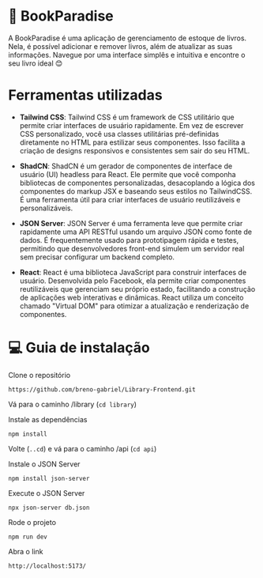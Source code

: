 # :green_book: BookParadise

A BookParadise é uma aplicação de gerenciamento de estoque de livros. Nela, é possível adicionar e remover livros, além de atualizar as suas informações. Navegue por uma interface simplês e intuitiva e encontre o seu livro ideal :blush:

# Ferramentas utilizadas

- **Tailwind CSS**: Tailwind CSS é um framework de CSS utilitário que permite criar interfaces de usuário rapidamente. Em vez de escrever CSS personalizado, você usa classes utilitárias pré-definidas diretamente no HTML para estilizar seus componentes. Isso facilita a criação de designs responsivos e consistentes sem sair do seu HTML.

- **ShadCN**: ShadCN é um gerador de componentes de interface de usuário (UI) headless para React. Ele permite que você componha bibliotecas de componentes personalizadas, desacoplando a lógica dos componentes do markup JSX e baseando seus estilos no TailwindCSS. É uma ferramenta útil para criar interfaces de usuário reutilizáveis e personalizáveis.

- **JSON Server**: JSON Server é uma ferramenta leve que permite criar rapidamente uma API RESTful usando um arquivo JSON como fonte de dados. É frequentemente usado para prototipagem rápida e testes, permitindo que desenvolvedores front-end simulem um servidor real sem precisar configurar um backend completo.

- **React**: React é uma biblioteca JavaScript para construir interfaces de usuário. Desenvolvida pelo Facebook, ela permite criar componentes reutilizáveis que gerenciam seu próprio estado, facilitando a construção de aplicações web interativas e dinâmicas. React utiliza um conceito chamado "Virtual DOM" para otimizar a atualização e renderização de componentes.


# :computer: Guia de instalação 

Clone o repositório

`https://github.com/breno-gabriel/Library-Frontend.git`

Vá para o caminho /library (`cd library`)

Instale as dependências

`npm install`

Volte (`..cd`) e vá para o caminho /api (`cd api`)

Instale o JSON Server

`npm install json-server`

Execute o JSON Server 

`npx json-server db.json`

Rode o projeto

`npm run dev`

Abra o link

`http://localhost:5173/`
